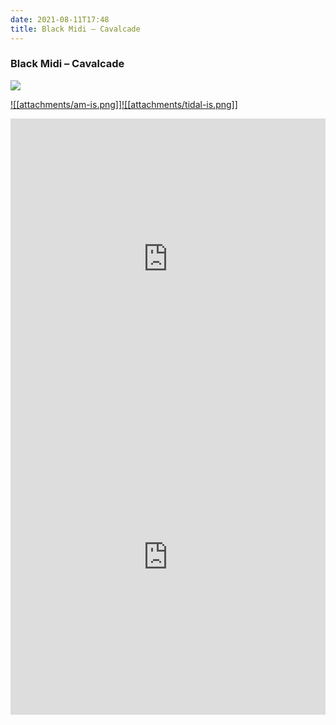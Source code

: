 ```yaml
---
date: 2021-08-11T17:48
title: Black Midi – Cavalcade
---
```

### Black Midi – Cavalcade
[![](https://img.discogs.com/2MrJEGCkY3EUV6Gj4Jtn7PKejhk=/fit-in/600x600/filters:strip_icc():format(jpeg):mode_rgb():quality(90)/discogs-images/R-18869488-1622223635-9608.jpeg.jpg)][1] 

[1]: https://www.discogs.com/release/18869488
[2]: https://music.apple.com/us/album/1556010645
[3]: https://listen.tidal.com/album/183187812

[![[attachments/am-is.png]]][2][![[attachments/tidal-is.png]]][3]

<iframe allow="autoplay *; encrypted-media *; fullscreen *" frameborder="0" height="450" style="width:100%;max-width:660px;overflow:hidden;background:transparent;" sandbox="allow-forms allow-popups allow-same-origin allow-scripts allow-storage-access-by-user-activation allow-top-navigation-by-user-activation" src="https://embed.music.apple.com/us/album/turn-blue/1556010645"></iframe>
<div style="position: relative; padding-bottom: 100%; height: 0; overflow: hidden; max-width: 100%;"><iframe src="https://embed.tidal.com/albums/183187812?layout=gridify" frameborder= "0" allowfullscreen style="position: absolute; top: 0; left: 0; width: 100%; height: 1px; min-height: 100%; margin: 0 auto;"></iframe></div>